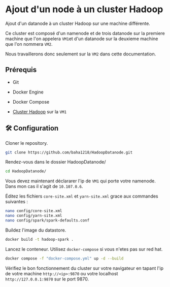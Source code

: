
# Ajout d'un node à un cluster Hadoop

Ajout d'un datanode à un cluster Hadoop sur une machine différente.

Ce cluster est composé d'un namenode et de trois datanode sur la premiere machine que l'on appelera `VM1`et d'un datanode sur la deuxieme machine que l'on nommera `VM2`.

Nous travaillerons donc seulement sur la `VM2` dans cette documentation.



## Prérequis

- Git

- Docker Engine

- Docker Compose

- [Cluster Hadoop](https://github.com/baha1218/HadoopCluster) sur la `VM1`

## 🛠 Configuration



Cloner le repository.

```bash
git clone https://github.com/baha1218/HadoopDatanode.git
```

Rendez-vous dans le dossier HadoopDatanode/

```bash
cd HadoopDatanode/
```

Vous devez maintenant déclararer l'ip de `VM1` qui porte votre namenode. Dans mon cas il s'agit de `10.107.0.6`. 

Éditez les fichiers `core-site.xml` et `yarn-site.xml` grace aux commandes suivantes :
```bash
nano config/core-site.xml
nano config/yarn-site.xml
nano config/spark/spark-defaults.conf
```

Buildez l'image du datastore.

```bash
docker build -t hadoop-spark .
```

Lancez le conteneur. Utilisez `docker-compose` si vous n'etes pas sur red hat.

```bash
docker compose -f "docker-compose.yml" up -d --build
```

Vérifiez le bon fonctionnement du cluster sur votre navigateur en tapant l'ip de votre machine `http://<ip>:9870` ou votre localhost `http://127.0.0.1:9870` sur le port 9870.